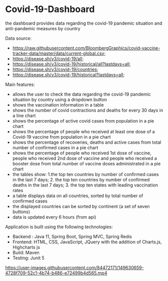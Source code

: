 # Covid-19-Dashboard
the dashboard provides data regarding the covid-19  pandemic situation and anti-pandemic measures by country 

Data source:

- https://raw.githubusercontent.com/BloombergGraphics/covid-vaccine-tracker-data/master/data/current-global.csv;
- https://disease.sh/v3/covid-19/all;
- https://disease.sh/v3/covid-19/historical/all?lastdays=all;
- https://disease.sh/v3/covid-19/countries;
- https://disease.sh/v3/covid-19/historical?lastdays=all;

Main features:

- allows the user to check the data regarding the covid-19 pandemic situation by country using a dropdown button
- shows the vaccination information in a table
- shows the number of covid contractions and deaths for every 30 days in a line chart
- shows the percentage of active covid cases from population in a pie chart
- shows the percentage of people who received at least one dose of a Covid-19 vaccine from population in a pie chart
- shows the percentage of recoveries, deaths and active cases from total number of confirmed cases in a pie chart
- shows the percentage of people who received 1st dose of vaccine, people who received 2nd dose of vaccine and people who received a booster dose from total number of vaccine doses administrated in a pie chart
- the tables show: 1.the top ten countries by number of confirmed cases in the last 7 days; 2. the top ten countries by number of confirmed deaths in the last 7 days; 3. the top ten states with leading vaccination rates
- a table displays data on all countries, sorted by total number of confirmed cases
- the displayed countries can be sorted by continent (a set of seven buttons)
- data is updated every 6 hours (from api)


Application is built using the following technologies:

- Backend : Java 11, Spring Boot, Spring MVC, Spring Redis
- Frontend: HTML, CSS, JavaScript, JQuery with the addition of Charts.js, Highcharts js
- Build: Maven
- Testing: Junit 5


https://user-images.githubusercontent.com/84472171/149630659-4728f709-52c1-4b74-b486-e72499b4d565.mp4


